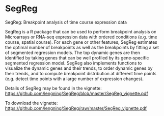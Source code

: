 # SegReg
SegReg: Breakpoint analysis of time course expression data

SegReg is a R package that can be used to perform breakpoint analysis on Microarrays or RNA-seq expression data 
with ordered conditions (e.g. time course, spatial course). For each gene or other features, SegReg estimates the optimal number of 
breakpoints as well as the breakpoints by fitting a set of segmented regression models. The top dynamic genes are then identified 
by taking genes that can be well profiled by its gene-specific segmented regression model. SegReg also implements functions to visualize 
the dynamic genes and their trends, to order dynamic genes by their trends, and to compute breakpoint distribution at different 
time points (e.g. detect time points with a large number of expression changes).

Details of SegReg may be found in the vignette:
https://github.com/lengning/SegReg/blob/master/SegReg_vignette.pdf

To download the vignette:
https://github.com/lengning/SegReg/raw/master/SegReg_vignette.pdf
